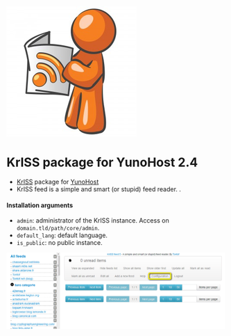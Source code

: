 ![KrISS logo](https://github.com/yolateng0/KrISS_yng/blob/master/images/kriss_logo.jpg)

# KrISS package for YunoHost 2.4

- [KrISS](http://http://tontof.net/kriss) package for [YunoHost](https://yunohost.org)
- KrISS feed is a simple and smart (or stupid) feed reader. .

#### Installation arguments

- `admin`: administrator of the KrISS instance. Access on `domain.tld/path/core/admin`.
- `default_lang`: default language.
- `is_public`: no public instance.

![KrISS screenshot](https://github.com/yolateng0/KrISS_yng/blob/master/images/screenshot.png)
